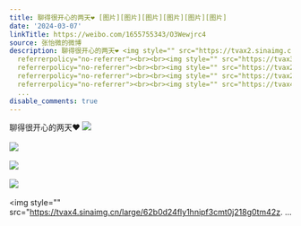 ```yaml
---
title: 聊得很开心的两天❤️ [图片][图片][图片][图片][图片][图片]
date: '2024-03-07'
linkTitle: https://weibo.com/1655755343/O3Wewjrc4
source: 张怡微的微博
description: 聊得很开心的两天❤️ <img style="" src="https://tvax2.sinaimg.cn/large/62b0d24fly1hnipf3ezfyj213z0u0gqz.jpg"
  referrerpolicy="no-referrer"><br><br><img style="" src="https://tvax3.sinaimg.cn/large/62b0d24fly1hnipf3jo51j218g0tnqcb.jpg"
  referrerpolicy="no-referrer"><br><br><img style="" src="https://tvax2.sinaimg.cn/large/62b0d24fly1hnipf3vzn1j218g0tnqa4.jpg"
  referrerpolicy="no-referrer"><br><br><img style="" src="https://tvax2.sinaimg.cn/large/62b0d24fly1hnipf3y9f6j20u014046g.jpg"
  referrerpolicy="no-referrer"><br><br><img style="" src="https://tvax4.sinaimg.cn/large/62b0d24fly1hnipf3cmt0j218g0tm42z.
  ...
disable_comments: true
---
```

聊得很开心的两天❤️ <img style="" src="https://tvax2.sinaimg.cn/large/62b0d24fly1hnipf3ezfyj213z0u0gqz.jpg" referrerpolicy="no-referrer"><br><br><img style="" src="https://tvax3.sinaimg.cn/large/62b0d24fly1hnipf3jo51j218g0tnqcb.jpg" referrerpolicy="no-referrer"><br><br><img style="" src="https://tvax2.sinaimg.cn/large/62b0d24fly1hnipf3vzn1j218g0tnqa4.jpg" referrerpolicy="no-referrer"><br><br><img style="" src="https://tvax2.sinaimg.cn/large/62b0d24fly1hnipf3y9f6j20u014046g.jpg" referrerpolicy="no-referrer"><br><br><img style="" src="https://tvax4.sinaimg.cn/large/62b0d24fly1hnipf3cmt0j218g0tm42z. ...